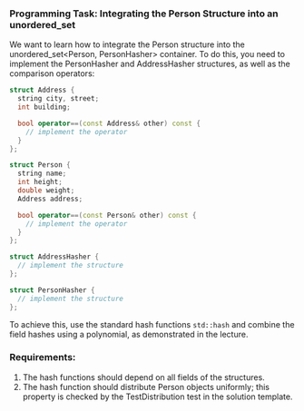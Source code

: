 ### Programming Task: Integrating the Person Structure into an unordered_set

We want to learn how to integrate the Person structure into the unordered_set<Person, PersonHasher> container. To do this, you need to implement the PersonHasher and AddressHasher structures, as well as the comparison operators:

```cpp
struct Address {
  string city, street;
  int building;

  bool operator==(const Address& other) const {
    // implement the operator
  }
};

struct Person {
  string name;
  int height;
  double weight;
  Address address;

  bool operator==(const Person& other) const {
    // implement the operator
  }
};

struct AddressHasher {
  // implement the structure
};

struct PersonHasher {
  // implement the structure
};
```

To achieve this, use the standard hash functions `std::hash` and combine the field hashes using a polynomial, as demonstrated in the lecture.

### Requirements:
1. The hash functions should depend on all fields of the structures.
2. The hash function should distribute Person objects uniformly; this property is checked by the TestDistribution test in the solution template.